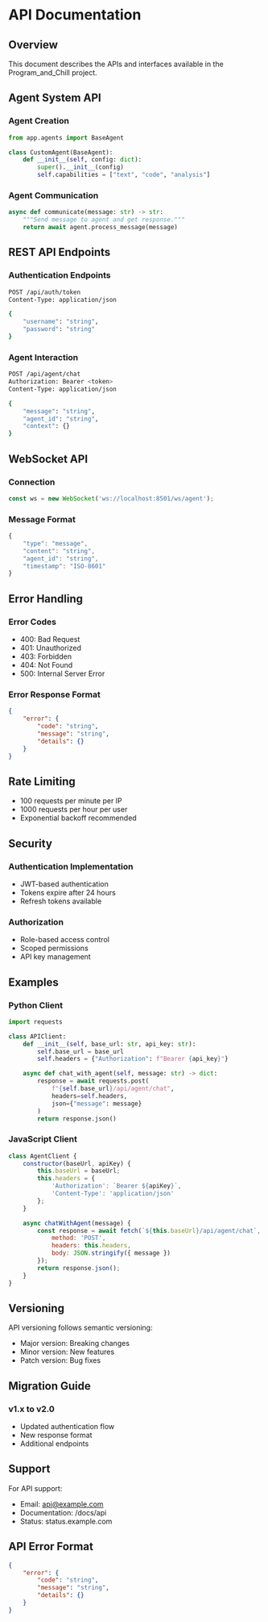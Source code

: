 # API Documentation

## Overview

This document describes the APIs and interfaces available in the Program_and_Chill project.

## Agent System API

### Agent Creation

```python
from app.agents import BaseAgent

class CustomAgent(BaseAgent):
    def __init__(self, config: dict):
        super().__init__(config)
        self.capabilities = ["text", "code", "analysis"]
```

### Agent Communication

```python
async def communicate(message: str) -> str:
    """Send message to agent and get response."""
    return await agent.process_message(message)
```

## REST API Endpoints

### Authentication Endpoints

```bash
POST /api/auth/token
Content-Type: application/json

{
    "username": "string",
    "password": "string"
}
```

### Agent Interaction

```bash
POST /api/agent/chat
Authorization: Bearer <token>
Content-Type: application/json

{
    "message": "string",
    "agent_id": "string",
    "context": {}
}
```

## WebSocket API

### Connection

```javascript
const ws = new WebSocket('ws://localhost:8501/ws/agent');
```

### Message Format

```javascript
{
    "type": "message",
    "content": "string",
    "agent_id": "string",
    "timestamp": "ISO-8601"
}
```

## Error Handling

### Error Codes

- 400: Bad Request
- 401: Unauthorized
- 403: Forbidden
- 404: Not Found
- 500: Internal Server Error

### Error Response Format

```json
{
    "error": {
        "code": "string",
        "message": "string",
        "details": {}
    }
}
```

## Rate Limiting

- 100 requests per minute per IP
- 1000 requests per hour per user
- Exponential backoff recommended

## Security

### Authentication Implementation

- JWT-based authentication
- Tokens expire after 24 hours
- Refresh tokens available

### Authorization

- Role-based access control
- Scoped permissions
- API key management

## Examples

### Python Client

```python
import requests

class APIClient:
    def __init__(self, base_url: str, api_key: str):
        self.base_url = base_url
        self.headers = {"Authorization": f"Bearer {api_key}"}

    async def chat_with_agent(self, message: str) -> dict:
        response = await requests.post(
            f"{self.base_url}/api/agent/chat",
            headers=self.headers,
            json={"message": message}
        )
        return response.json()
```

### JavaScript Client

```javascript
class AgentClient {
    constructor(baseUrl, apiKey) {
        this.baseUrl = baseUrl;
        this.headers = {
            'Authorization': `Bearer ${apiKey}`,
            'Content-Type': 'application/json'
        };
    }

    async chatWithAgent(message) {
        const response = await fetch(`${this.baseUrl}/api/agent/chat`, {
            method: 'POST',
            headers: this.headers,
            body: JSON.stringify({ message })
        });
        return response.json();
    }
}
```

## Versioning

API versioning follows semantic versioning:

- Major version: Breaking changes
- Minor version: New features
- Patch version: Bug fixes

## Migration Guide

### v1.x to v2.0

- Updated authentication flow
- New response format
- Additional endpoints

## Support

For API support:

- Email: <api@example.com>
- Documentation: /docs/api
- Status: status.example.com

## API Error Format

```json
{
    "error": {
        "code": "string",
        "message": "string",
        "details": {}
    }
}

